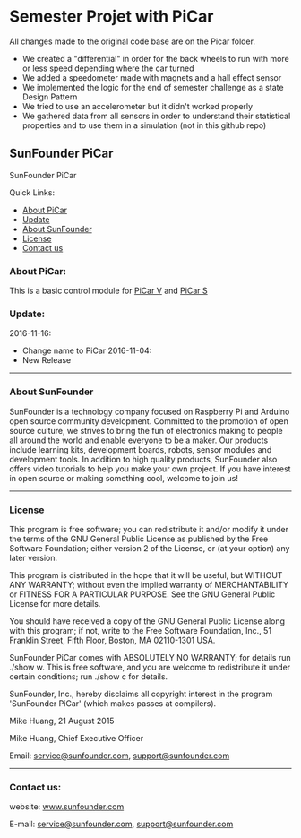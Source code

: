 # Semester Projet with PiCar
All changes made to the original code base are on the Picar folder.  
- We created a "differential" in order for the back wheels to run with more or less speed depending where the car turned
- We added a speedometer made with magnets and a hall effect sensor
- We implemented the logic for the end of semester challenge as a state Design Pattern
- We tried to use an accelerometer but it didn't worked properly
- We gathered data from all sensors in order to understand their statistical properties and to use them in a simulation (not in this github repo)

## SunFounder PiCar
SunFounder PiCar

Quick Links:

 * [About PiCar](#about_this_repo)
 * [Update](#update)
 * [About SunFounder](#about_sunfounder)
 * [License](#license)
 * [Contact us](#contact_us)

<a id="about_this_{thing}"></a>
### About PiCar:
This is a basic control module for [PiCar V](https://github.com/sunfounder/SunFounder_Smart_Video_Car_Kit_V2.0_for_Raspberry_Pi) and [PiCar S](https://github.com/sunfounder/SunFounder_Smart_Sensor_Car_Kitfor_Raspberry_Pi)

<a id="update"></a>
### Update:
2016-11-16:
 - Change name to PiCar
2016-11-04:
 - New Release

----------------------------------------------
<a id="about_sunfounder"></a>
### About SunFounder
SunFounder is a technology company focused on Raspberry Pi and Arduino open source community development. Committed to the promotion of open source culture, we strives to bring the fun of electronics making to people all around the world and enable everyone to be a maker. Our products include learning kits, development boards, robots, sensor modules and development tools. In addition to high quality products, SunFounder also offers video tutorials to help you make your own project. If you have interest in open source or making something cool, welcome to join us!

----------------------------------------------
<a id="license"></a>
### License
This program is free software; you can redistribute it and/or modify it under the terms of the GNU General Public License as published by the Free Software Foundation; either version 2 of the License, or (at your option) any later version.

This program is distributed in the hope that it will be useful, but WITHOUT ANY WARRANTY; without even the implied warranty of MERCHANTABILITY or FITNESS FOR A PARTICULAR PURPOSE. See the GNU General Public License for more details.

You should have received a copy of the GNU General Public License along with this program; if not, write to the Free Software Foundation, Inc., 51 Franklin Street, Fifth Floor, Boston, MA 02110-1301 USA.

SunFounder PiCar comes with ABSOLUTELY NO WARRANTY; for details run ./show w. This is free software, and you are welcome to redistribute it under certain conditions; run ./show c for details.

SunFounder, Inc., hereby disclaims all copyright interest in the program 'SunFounder PiCar' (which makes passes at compilers).

Mike Huang, 21 August 2015

Mike Huang, Chief Executive Officer

Email: service@sunfounder.com, support@sunfounder.com

----------------------------------------------
<a id="contact_us"></a>
### Contact us:
website:
	www.sunfounder.com

E-mail:
	service@sunfounder.com, support@sunfounder.com
